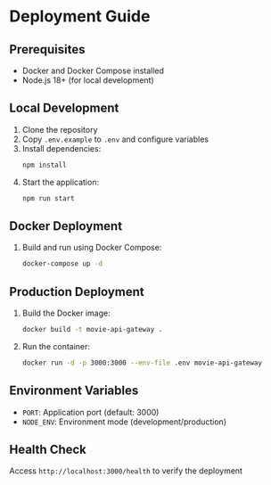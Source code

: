 # Deployment Guide

## Prerequisites
- Docker and Docker Compose installed
- Node.js 18+ (for local development)

## Local Development
1. Clone the repository
2. Copy `.env.example` to `.env` and configure variables
3. Install dependencies:
   ```bash
   npm install
   ```
4. Start the application:
   ```bash
   npm run start
   ```

## Docker Deployment
1. Build and run using Docker Compose:
   ```bash
   docker-compose up -d
   ```

## Production Deployment
1. Build the Docker image:
   ```bash
   docker build -t movie-api-gateway .
   ```
2. Run the container:
   ```bash
   docker run -d -p 3000:3000 --env-file .env movie-api-gateway
   ```

## Environment Variables
- `PORT`: Application port (default: 3000)
- `NODE_ENV`: Environment mode (development/production)

## Health Check
Access `http://localhost:3000/health` to verify the deployment
